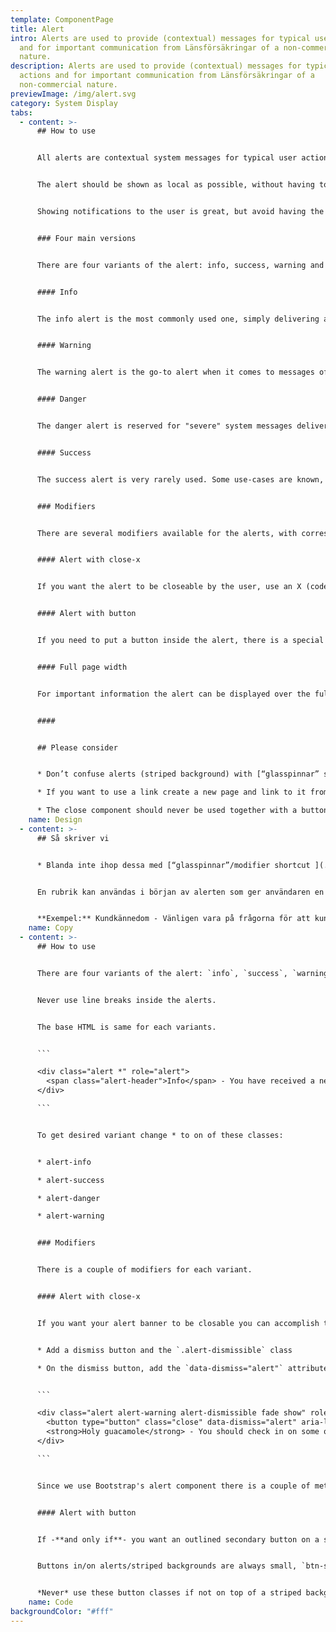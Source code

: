 ```yaml
---
template: ComponentPage
title: Alert
intro: Alerts are used to provide (contextual) messages for typical user actions
  and for important communication from Länsförsäkringar of a non-commercial
  nature.
description: Alerts are used to provide (contextual) messages for typical user
  actions and for important communication from Länsförsäkringar of a
  non-commercial nature.
previewImage: /img/alert.svg
category: System Display
tabs:
  - content: >-
      ## How to use


      All alerts are contextual system messages for typical user actions and notifications. An inline-heading can be set in the beginning of alerts to give the user a heads-up of it’s content. The heading should always be separated from the content with some form of punctation (i.e. .,!?- ). Never use line breaks inside the alerts.


      The alert should be shown as local as possible, without having to be repeated. That is, don’t display an alert on top of a page if only parts are affected but do not put is so far down that the user gets several alerts for the same error. Please refer to examples in use for visual examples.


      Showing notifications to the user is great, but avoid having the user experience several alert messages at once. If there is something wrong, the user should receive one warning message detailing this, not once for each affected container/function/ table/etc.


      ### Four main versions


      There are four variants of the alert: info, success, warning and danger. Make sure to use the appropriate style to get your message across.


      #### Info


      The info alert is the most commonly used one, simply delivering a message with information that is relative to the user on its current view. 


      #### Warning


      The warning alert is the go-to alert when it comes to messages of importance demanding focus from the user. When in doubt between using a danger or warning alert, use a warning.


      #### Danger


      The danger alert is reserved for "severe" system messages delivering information of some kind that may hinder or affect the user in its usage of the application, and/or public service announcements that requires the attention of the user (one example includes a notification of a flood in a certain part of the country).


      #### Success


      The success alert is very rarely used. Some use-cases are known, where a message to the user displaying that something has been completed successfully has been seen as useful. Confirmation on changes to settings or updated information can see a success alert appearing in order to tell the user that the changes were successful upon clicking a confirm button but staying on the same page.


      ### Modifiers


      There are several modifiers available for the alerts, with corresponding styling for all four all versions.


      #### Alert with close-x


      If you want the alert to be closeable by the user, use an X (code-only component ‘close’) in the far right of the alert.


      #### Alert with button


      If you need to put a button inside the alert, there is a special version of the [secondary buttons](../../buttonandlinks/knapp-i-alerts/) for this. Use the outlined button in the same color as your alert. The button should be placed on the right hand side of the alert. 


      #### Full page width


      For important information the alert can be displayed over the full webpage. Typical examples of this  are "cookie information" and if we have any general messages (like “Our telephone provider has problems so you can’t call us right now” or “Are you affected by the forest fire, call us at phone number”)


      #### 


      ## Please consider


      * Don’t confuse alerts (striped background) with [“glasspinnar” shortcut ](../buttonandlinks/shortcut/)(monocolor background and arrow) 

      * If you want to use a link create a new page and link to it from the alert if you can’t get all your information across on one line as the text should be kept short.

      * The close component should never be used together with a button inside an alert. The button replaces the cross as it has the same functionality (even if the user gets redirected).
    name: Design
  - content: >-
      ## Så skriver vi


      * Blanda inte ihop dessa med [“glasspinnar”/modifier shortcut ](../../buttonandlinks/shortcut/)som är helfärgade, med pil och visas på startsidan av Mina sidor. 


      En rubrik kan användas i början av alerten som ger användaren en hint om vad det handlar om. Rubriken ska då separeras med ett skiljetecken, som tankstreck eller ".?!". Använd aldrig bindestreck i alerten. Avsluta alltid med punkt. 


      **Exempel:** Kundkännedom - Vänligen vara på frågorna för att kunna fortsätta använda appen.
    name: Copy
  - content: >-
      ## How to use


      There are four variants of the alert: `info`, `success`, `warning` and `danger`. Make sure to use the appropriate style to get your message across.


      Never use line breaks inside the alerts.


      The base HTML is same for each variants. 


      ```

      <div class="alert *" role="alert">
        <span class="alert-header">Info</span> - You have received a new message. <a href="#">Click here to read</a>
      </div>

      ```


      To get desired variant change * to on of these classes:


      * alert-info

      * alert-success

      * alert-danger

      * alert-warning


      ### Modifiers


      There is a couple of modifiers for each variant.


      #### Alert with close-x


      If you want your alert banner to be closable you can accomplish this by adding some classes and markup. You will not need any extra javascript to make this work( except if you want to store if the user have closed it).


      * Add a dismiss button and the `.alert-dismissible` class

      * On the dismiss button, add the `data-dismiss="alert"` attribute, which triggers the JavaScript functionality.


      ```

      <div class="alert alert-warning alert-dismissible fade show" role="alert">
        <button type="button" class="close" data-dismiss="alert" aria-label="Stäng"><span class="sr-only">Stäng</span></button>
        <strong>Holy guacamole</strong> - You should check in on some of those fields below.
      </div>

      ```


      Since we use Bootstrap's alert component there is a couple of methods and event avalible for you. You can read more about them [here](https://getbootstrap.com/docs/4.0/components/alerts/) 


      #### Alert with button


      If -**and only if**- you want an outlined secondary button on a striped background (using the background utility class or if it is inside an alert), you may use the respective special-case outlined button for that type of striped background. If it is on the `info`-stripes, use `btn-outline-info` if it is on the `danger`-stripes, use `btn-outline-danger` and vice-versa for `success` and `warning`.


      Buttons in/on alerts/striped backgrounds are always small, `btn-sm`.


      *Never* use these button classes if not on top of a striped background.
    name: Code
backgroundColor: "#fff"
---
```

